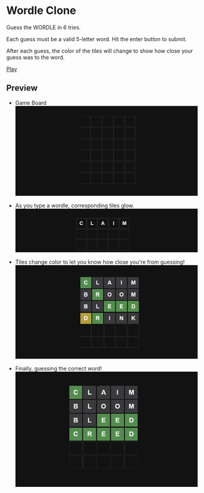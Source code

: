 # Wordle Clone
Guess the WORDLE in 6 tries.

Each guess must be a valid 5-letter word. Hit the enter button to submit.

After each guess, the color of the tiles will change to show how close your guess was to the word.

[Play](https://wordle-clone-abeer.netlify.app/)

## Preview
- Game Board
![Game Board](https://github.com/abeeralikhan/wordle-clone/blob/main/images/img1.png?raw=true)

- As you type a wordle, corresponding tiles glow.
![Cells](https://github.com/abeeralikhan/wordle-clone/blob/main/images/img2.png?raw=true)

- Tiles change color to let you know how close you're from guessing!
![Cells](https://github.com/abeeralikhan/wordle-clone/blob/main/images/img3.png?raw=true)

- Finally, guessing the correct word!
![Cells](https://github.com/abeeralikhan/wordle-clone/blob/main/images/img4.png?raw=true)

